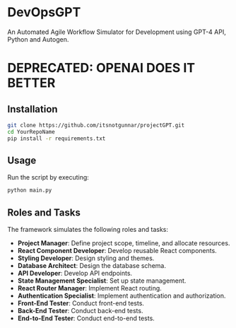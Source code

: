# DevOpsGPT
An Automated Agile Workflow Simulator for Development using GPT-4 API, Python and Autogen. 

# DEPRECATED: OPENAI DOES IT BETTER

## Installation

```bash
git clone https://github.com/itsnotgunnar/projectGPT.git
cd YourRepoName
pip install -r requirements.txt
```

## Usage

Run the script by executing:
```bash
python main.py
```

## Roles and Tasks

The framework simulates the following roles and tasks:

- **Project Manager**: Define project scope, timeline, and allocate resources.
- **React Component Developer**: Develop reusable React components.
- **Styling Developer**: Design styling and themes.
- **Database Architect**: Design the database schema.
- **API Developer**: Develop API endpoints.
- **State Management Specialist**: Set up state management.
- **React Router Manager**: Implement React routing.
- **Authentication Specialist**: Implement authentication and authorization.
- **Front-End Tester**: Conduct front-end tests.
- **Back-End Tester**: Conduct back-end tests.
- **End-to-End Tester**: Conduct end-to-end tests.





